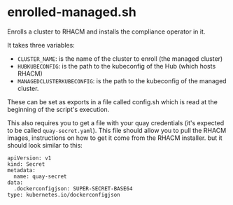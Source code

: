 enrolled-managed.sh
===================

Enrolls a cluster to RHACM and installs the compliance operator in it.

It takes three variables:

* `CLUSTER_NAME`: is the name of the cluster to enroll (the managed cluster)
* `HUBKUBECONFIG`: is the path to the kubeconfig of the Hub (which hosts RHACM)
* `MANAGEDCLUSTERKUBECONFIG`: is the path to the kubeconfig of the managed
  cluster.

These can be set as exports in a file called config.sh which is read at the
beginning of the script's execution.

This also requires you to get a file with your quay credentials (it's expected
to be called `quay-secret.yaml`). This file should allow you to pull the RHACM
images, instructions on how to get it come from the RHACM installer. but it
should look similar to this:

```
apiVersion: v1
kind: Secret
metadata:
  name: quay-secret
data:
  .dockerconfigjson: SUPER-SECRET-BASE64
type: kubernetes.io/dockerconfigjson
```
